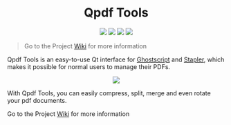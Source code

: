 <h1 align="center">
Qpdf Tools
</h1>

<p align="center">

  <img src="https://img.shields.io/aur/license/qpdftools">
  <img src="https://img.shields.io/aur/version/qpdftools">
  <img src="https://github.com/silash35/qpdftools/workflows/build/badge.svg"> 
  <img src="https://img.shields.io/github/stars/silash35/qpdftools?style=social">

</p>

> Go to the Project [Wiki](https://github.com/silash35/qpdftools/wiki) for more information

Qpdf Tools is an easy-to-use Qt interface for [Ghostscript](https://www.ghostscript.com/) and [Stapler](https://github.com/hellerbarde/stapler), which makes it possible for normal users to manage their PDFs.

<p align="center">
  <img src="https://github.com/silash35/qpdftools/blob/develop/resources/print.png?raw=true)">
</p>

With Qpdf Tools, you can easily compress, split, merge and even rotate your pdf documents.

Go to the Project [Wiki](https://github.com/silash35/qpdftools/wiki) for more information
